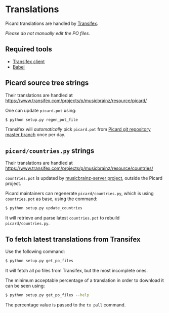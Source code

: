 Translations
============

Picard translations are handled by [Transifex](https://www.transifex.com).

_Please do not manually edit the PO files._

Required tools
--------------

* [Transifex client](http://support.transifex.com/customer/portal/topics/440187-transifex-client/articles)
* [Babel](http://babel.pocoo.org/)


Picard source tree strings
--------------------------

Their translations are handled at https://www.transifex.com/projects/p/musicbrainz/resource/picard/

One can update `picard.pot` using:
```bash
$ python setup.py regen_pot_file
```

Transifex will _automatically_ pick `picard.pot` from [Picard git repository master branch](https://github.com/metabrainz/picard/tree/master) once per day.


`picard/countries.py` strings
-----------------------------

Their translations are handled at https://www.transifex.com/projects/p/musicbrainz/resource/countries/

`countries.pot` is updated by [musicbrainz-server project](https://bitbucket.org/metabrainz/musicbrainz-server/), outside the Picard project.

Picard maintainers can regenerate `picard/countries.py`, which is using `countries.pot` as base, using the command:
```bash
$ python setup.py update_countries
```
It will retrieve and parse latest `countries.pot` to rebuild `picard/countries.py`.


To fetch latest translations from Transifex
-------------------------------------------

Use the following command:

```bash
$ python setup.py get_po_files
```

It will fetch all po files from Transifex, but the most incomplete ones.

The minimum acceptable percentage of a translation in order to download it can be seen using:
```bash
$ python setup.py get_po_files --help
```
The percentage value is passed to the `tx pull` command.
